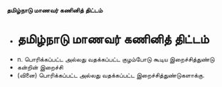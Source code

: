 **தமிழ்நாடு மாணவர் கணினித் திட்டம்**
- # தமிழ்நாடு மாணவர் கணினித் திட்டம்
- n. பொரிக்கப்பட்ட அல்லது வதக்கப்பட்ட குழம்போடு கூடிய இறைச்சித்துண்டு
- கன்றின் இறைச்சி
- (வினை) பொரிக்கப்பட்ட அல்லது வதக்கப்பட்ட இறைச்சித்துண்டுகளாக்கு.

